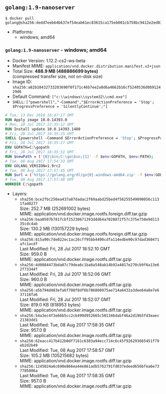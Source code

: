 ## `golang:1.9-nanoserver`

```console
$ docker pull golang@sha256:dedd7eeb64b637ef54eab61ec83615ca175eb001cb758bc9412e2ed03754c8d0
```

-	Platforms:
	-	windows; amd64

### `golang:1.9-nanoserver` - windows; amd64

-	Docker Version: 1.12.2-cs2-ws-beta
-	Manifest MIME: `application/vnd.docker.distribution.manifest.v2+json`
-	Total Size: **488.9 MB (488886699 bytes)**  
	(compressed transfer size, not on-disk size)
-	Image ID: `sha256:a82b10432733203690f0f171c46b7ee2a0d6a4662b16cf5240536d0b912429d6`
-	Default Command: `["c:\\windows\\system32\\cmd.exe"]`
-	`SHELL`: `["powershell","-Command","$ErrorActionPreference = 'Stop'; $ProgressPreference = 'SilentlyContinue';"]`

```dockerfile
# Tue, 13 Dec 2016 10:47:17 GMT
RUN Apply image 10.0.14393.0
# Mon, 10 Jul 2017 22:35:12 GMT
RUN Install update 10.0.14393.1480
# Fri, 28 Jul 2017 18:35:25 GMT
SHELL [powershell -Command $ErrorActionPreference = 'Stop'; $ProgressPreference = 'SilentlyContinue';]
# Fri, 28 Jul 2017 18:35:27 GMT
ENV GOPATH=C:\gopath
# Fri, 28 Jul 2017 18:35:51 GMT
RUN $newPath = ('{0}\bin;C:\go\bin;{1}' -f $env:GOPATH, $env:PATH); 	Write-Host ('Updating PATH: {0}' -f $newPath); 	setx /M PATH $newPath;
# Tue, 08 Aug 2017 17:54:33 GMT
ENV GOLANG_VERSION=1.9rc2
# Tue, 08 Aug 2017 17:57:45 GMT
RUN $url = ('https://golang.org/dl/go{0}.windows-amd64.zip' -f $env:GOLANG_VERSION); 	Write-Host ('Downloading {0} ...' -f $url); 	Invoke-WebRequest -Uri $url -OutFile 'go.zip'; 		$sha256 = '9bd0642fe169723732adc3300dda9b0fdf5f1ff7fab921553d2a4f482c677a3f'; 	Write-Host ('Verifying sha256 ({0}) ...' -f $sha256); 	if ((Get-FileHash go.zip -Algorithm sha256).Hash -ne $sha256) { 		Write-Host 'FAILED!'; 		exit 1; 	}; 		Write-Host 'Expanding ...'; 	Expand-Archive go.zip -DestinationPath C:\; 		Write-Host 'Verifying install ("go version") ...'; 	go version; 		Write-Host 'Removing ...'; 	Remove-Item go.zip -Force; 		Write-Host 'Complete.';
# Tue, 08 Aug 2017 17:57:48 GMT
WORKDIR C:\gopath
```

-	Layers:
	-	`sha256:bce2fbc256ea437a87dadac2f69aabd25bed4f56255549090056c1131fad0277`  
		Size: 252.7 MB (252691002 bytes)  
		MIME: application/vnd.docker.image.rootfs.foreign.diff.tar.gzip
	-	`sha256:baa0507b781fcbf25230671393ddd64a7028872f57c375e758e9d11335cdc4ab`  
		Size: 130.2 MB (130157229 bytes)  
		MIME: application/vnd.docker.image.rootfs.foreign.diff.tar.gzip
	-	`sha256:815a90c7de022ec1ac26cff95bb4490cdfa114edbe90c97dad360471afc1acdf`  
		Last Modified: Fri, 28 Jul 2017 18:52:10 GMT  
		Size: 959.0 B  
		MIME: application/vnd.docker.image.rootfs.diff.tar.gzip
	-	`sha256:4d0884473bda07c79dea6c1ba8a548ab14b92a4017e270cb9f6a13e62f73344f`  
		Last Modified: Fri, 28 Jul 2017 18:52:06 GMT  
		Size: 960.0 B  
		MIME: application/vnd.docker.image.rootfs.diff.tar.gzip
	-	`sha256:a5b794d483efa6f708f8df6b786860975ae714a6432a3dee64a8e7e637118fa6`  
		Last Modified: Fri, 28 Jul 2017 18:52:07 GMT  
		Size: 819.0 KB (818953 bytes)  
		MIME: application/vnd.docker.image.rootfs.diff.tar.gzip
	-	`sha256:54a3ec4f3e66b5cc2cb499d952665c501346dabf46a2d19b5fd3eaec21383dd1`  
		Last Modified: Tue, 08 Aug 2017 17:58:35 GMT  
		Size: 957.0 B  
		MIME: application/vnd.docker.image.rootfs.diff.tar.gzip
	-	`sha256:62eacc417b412b0df7161c6303a94ecc714c6c45f926293665451f79eb2d2b49`  
		Last Modified: Tue, 08 Aug 2017 17:58:57 GMT  
		Size: 105.2 MB (105215682 bytes)  
		MIME: application/vnd.docker.image.rootfs.diff.tar.gzip
	-	`sha256:1245024a6c690e866ea44e861adb5762791fd037edeed656bfea6e737785086a`  
		Last Modified: Tue, 08 Aug 2017 17:58:35 GMT  
		Size: 957.0 B  
		MIME: application/vnd.docker.image.rootfs.diff.tar.gzip
